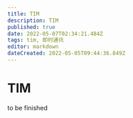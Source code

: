 ```yaml
---
title: TIM
description: TIM
published: true
date: 2022-05-07T02:34:21.484Z
tags: tim, 即时通讯
editor: markdown
dateCreated: 2022-05-05T09:44:36.849Z
---
```


# TIM
to be finished